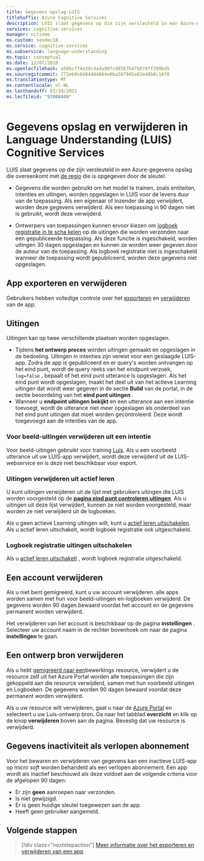 ```yaml
---
title: Gegevens opslag-LUIS
titleSuffix: Azure Cognitive Services
description: LUIS slaat gegevens op die zijn versleuteld in een Azure-gegevens opslag die overeenkomt met de regio die is opgegeven door de sleutel.
services: cognitive-services
manager: nitinme
ms.custom: seodec18
ms.service: cognitive-services
ms.subservice: language-understanding
ms.topic: conceptual
ms.date: 12/07/2020
ms.openlocfilehash: a58bcff4e39c4a4a907cd8567b47b074ff299bd5
ms.sourcegitcommit: 772eb9c6684dd4864e0ba507945a83e48b8c16f0
ms.translationtype: MT
ms.contentlocale: nl-NL
ms.lasthandoff: 03/19/2021
ms.locfileid: "97008449"
---
```

# <a name="data-storage-and-removal-in-language-understanding-luis-cognitive-services"></a>Gegevens opslag en verwijderen in Language Understanding (LUIS) Cognitive Services

LUIS slaat gegevens op die zijn versleuteld in een Azure-gegevens opslag die overeenkomt met [de regio](luis-reference-regions.md) die is opgegeven door de sleutel. 

* Gegevens die worden gebruikt om het model te trainen, zoals entiteiten, intenties en uitingen, worden opgeslagen in LUIS voor de levens duur van de toepassing. Als een eigenaar of Inzender de app verwijdert, worden deze gegevens verwijderd. Als een toepassing in 90 dagen niet is gebruikt, wordt deze verwijderd. 

* Ontwerpers van toepassingen kunnen ervoor kiezen om [logboek registratie in te scha kelen](luis-how-to-review-endpoint-utterances.md#log-user-queries-to-enable-active-learning) op de uitingen die worden verzonden naar een gepubliceerde toepassing. Als deze functie is ingeschakeld, worden uitingen 30 dagen opgeslagen en kunnen ze worden weer gegeven door de auteur van de toepassing. Als logboek registratie niet is ingeschakeld wanneer de toepassing wordt gepubliceerd, worden deze gegevens niet opgeslagen.

## <a name="export-and-delete-app"></a>App exporteren en verwijderen
Gebruikers hebben volledige controle over het [exporteren](luis-how-to-start-new-app.md#export-app) en [verwijderen](luis-how-to-start-new-app.md#delete-app) van de app. 

## <a name="utterances"></a>Uitingen

Uitingen kan op twee verschillende plaatsen worden opgeslagen. 

* Tijdens **het ontwerp proces** worden uitingen gemaakt en opgeslagen in de bedoeling. Uitingen in intenties zijn vereist voor een geslaagde LUIS-app. Zodra de app is gepubliceerd en er query's worden ontvangen op het eind punt, wordt de query reeks van het eindpunt verzoek, `log=false` , bepaalt of het eind punt utterance is opgeslagen. Als het eind punt wordt opgeslagen, maakt het deel uit van het actieve Learning uitingen dat wordt weer gegeven in de sectie **Build** van de portal, in de sectie beoordeling van het **eind punt uitingen** . 
* Wanneer u **endpoint uitingen bekijkt** en een utterance aan een intentie toevoegt, wordt de utterance niet meer opgeslagen als onderdeel van het eind punt uitingen dat moet worden gecontroleerd. Deze wordt toegevoegd aan de intenties van de app. 

<a name="utterances-in-an-intent"></a>

### <a name="delete-example-utterances-from-an-intent"></a>Voor beeld-uitingen verwijderen uit een intentie

Voor beeld-uitingen gebruikt voor training [Luis](luis-reference-regions.md). Als u een voorbeeld utterance uit uw LUIS-app verwijdert, wordt deze verwijderd uit de LUIS-webservice en is deze niet beschikbaar voor export.

<a name="utterances-in-review"></a>

### <a name="delete-utterances-in-review-from-active-learning"></a>Uitingen verwijderen uit actief leren

U kunt uitingen verwijderen uit de lijst met gebruikers uitingen die LUIS worden voorgesteld op de **[pagina eind punt controleren uitingen](luis-how-to-review-endpoint-utterances.md)**. Als u uitingen uit deze lijst verwijdert, kunnen ze niet worden voorgesteld, maar worden ze niet verwijderd uit de logboeken.

Als u geen actieve Learning uitingen wilt, kunt u [actief leren uitschakelen](luis-how-to-review-endpoint-utterances.md#disable-active-learning). Als u actief leren uitschakelt, wordt logboek registratie ook uitgeschakeld.

### <a name="disable-logging-utterances"></a>Logboek registratie uitingen uitschakelen
Als u [actief leren uitschakelt](luis-how-to-review-endpoint-utterances.md#disable-active-learning) , wordt logboek registratie uitgeschakeld.


<a name="accounts"></a>

## <a name="delete-an-account"></a>Een account verwijderen
Als u niet bent gemigreerd, kunt u uw account verwijderen. alle apps worden samen met hun voor beeld-uitingen en-logboeken verwijderd. De gegevens worden 90 dagen bewaard voordat het account en de gegevens permanent worden verwijderd.

Het verwijderen van het account is beschikbaar op de pagina **instellingen** . Selecteer uw account naam in de rechter bovenhoek om naar de pagina **instellingen** te gaan.

## <a name="delete-an-authoring-resource"></a>Een ontwerp bron verwijderen
Als u hebt [gemigreerd naar een](./luis-migration-authoring.md)bewerkings resource, verwijdert u de resource zelf uit het Azure Portal worden alle toepassingen die zijn gekoppeld aan die resource verwijderd, samen met hun voorbeeld uitingen en Logboeken. De gegevens worden 90 dagen bewaard voordat deze permanent worden verwijderd.    

Als u uw resource wilt verwijderen, gaat u naar de [Azure Portal](https://ms.portal.azure.com/#home) en selecteert u uw Luis-ontwerp bron. Ga naar het tabblad **overzicht** en klik op de knop **verwijderen** boven aan de pagina. Bevestig dat uw resource is verwijderd. 

## <a name="data-inactivity-as-an-expired-subscription"></a>Gegevens inactiviteit als verlopen abonnement
Voor het bewaren en verwijderen van gegevens kan een inactieve LUIS-app op _micro soft_ worden behandeld als een verlopen abonnement. Een app wordt als inactief beschouwd als deze voldoet aan de volgende criteria voor de afgelopen 90 dagen: 

* Er zijn **geen** aanroepen naar verzonden.
* Is niet gewijzigd.
* Er is geen huidige sleutel toegewezen aan de app.
* Heeft geen gebruiker aangemeld.

## <a name="next-steps"></a>Volgende stappen

> [!div class="nextstepaction"]
> [Meer informatie over het exporteren en verwijderen van een app](luis-how-to-start-new-app.md)